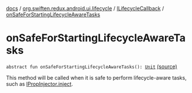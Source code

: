 [docs](../../index.md) / [org.swiften.redux.android.ui.lifecycle](../index.md) / [ILifecycleCallback](index.md) / [onSafeForStartingLifecycleAwareTasks](./on-safe-for-starting-lifecycle-aware-tasks.md)

# onSafeForStartingLifecycleAwareTasks

`abstract fun onSafeForStartingLifecycleAwareTasks(): `[`Unit`](https://kotlinlang.org/api/latest/jvm/stdlib/kotlin/-unit/index.html) [(source)](https://github.com/protoman92/KotlinRedux/tree/master/android/android-lifecycle/src/main/java/org/swiften/redux/android/ui/lifecycle/AndroidLifecycle.kt#L26)

This method will be called when it is safe to perform lifecycle-aware tasks, such as
[IPropInjector.inject](../../org.swiften.redux.ui/-i-prop-injector/inject.md).


